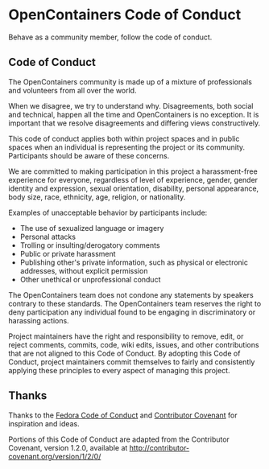 # OpenContainers Code of Conduct

Behave as a community member, follow the code of conduct.

## Code of Conduct

The OpenContainers community is made up of a mixture of professionals and volunteers from all over the world.

When we disagree, we try to understand why.
Disagreements, both social and technical, happen all the time and OpenContainers is no exception.
It is important that we resolve disagreements and differing views constructively.

This code of conduct applies both within project spaces and in public spaces when an individual is representing the project or its community.
Participants should be aware of these concerns.

We are committed to making participation in this project a harassment-free experience for everyone, regardless of level of experience, gender, gender identity and expression, sexual orientation, disability, personal appearance, body size, race, ethnicity, age, religion, or nationality.

Examples of unacceptable behavior by participants include:

* The use of sexualized language or imagery
* Personal attacks
* Trolling or insulting/derogatory comments
* Public or private harassment
* Publishing other's private information, such as physical or electronic addresses, without explicit permission
* Other unethical or unprofessional conduct

The OpenContainers team does not condone any statements by speakers contrary to these standards.
The OpenContainers team reserves the right to deny participation any individual found to be engaging in discriminatory or harassing actions.

Project maintainers have the right and responsibility to remove, edit, or reject comments, commits, code, wiki edits, issues, and other contributions that are not aligned to this Code of Conduct.
By adopting this Code of Conduct, project maintainers commit themselves to fairly and consistently applying these principles to every aspect of managing this project.

## Thanks

Thanks to the [Fedora Code of Conduct](https://getfedora.org/code-of-conduct) and [Contributor Covenant](http://contributor-covenant.org) for inspiration and ideas.

Portions of this Code of Conduct are adapted from the Contributor Covenant, version 1.2.0, available at http://contributor-covenant.org/version/1/2/0/

